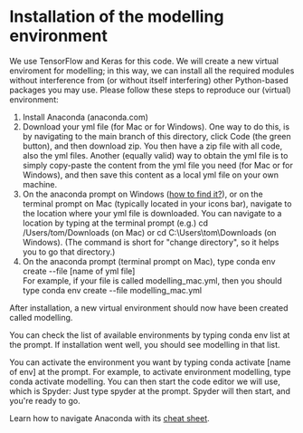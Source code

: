 # Installation of the modelling environment
We use TensorFlow and Keras for this code. We will create a new virtual enviroment for modelling; in this way, we can install all the required modules without interference from (or without itself interfering) other Python-based packages you may use.
Please follow these steps to reproduce our (virtual) environment:
1. Install Anaconda (anaconda.com)
2. Download your yml file (for Mac or for Windows). One way to do this, is by navigating to the main branch of this directory, click Code (the green button), and then download zip. You then have a zip file with all code, also the yml files. Another (equally valid) way to obtain the yml file is to simply copy-paste the content from the yml file you need (for Mac or for Windows), and then save this content as a local yml file on your own machine. 
3. On the anaconda prompt on Windows ([how to find it?](https://www.youtube.com/watch?v=UAUO_K-bRMs)), or on the terminal prompt on Mac (typically located in your icons bar), navigate to the location where your yml file is downloaded. You can navigate to a location by typing at the terminal prompt (e.g.) cd /Users/tom/Downloads (on Mac) or cd C:\Users\tom\Downloads (on Windows). (The command is short for "change directory", so it helps you to go that directory.) 
4. On the anaconda prompt (terminal prompt on Mac), type
conda env create --file [name of yml file]  
For example, if your file is called modelling_mac.yml, then you should type conda env create --file modelling_mac.yml

After installation, a new virtual environment should now have been created called modelling. 

You can check the list of available environments by typing conda env list at the prompt. If installation went well, you should see modelling in that list.

You can activate the environment you want by typing conda activate [name of env] at the prompt. For example, to activate environment modelling, type conda activate modelling. You can then start the code editor we will use, which is Spyder: Just type spyder at the prompt. Spyder will then start, and you're ready to go.

Learn how to navigate Anaconda with its [cheat sheet](https://docs.conda.io/projects/conda/en/4.6.0/_downloads/52a95608c49671267e40c689e0bc00ca/conda-cheatsheet.pdf).

